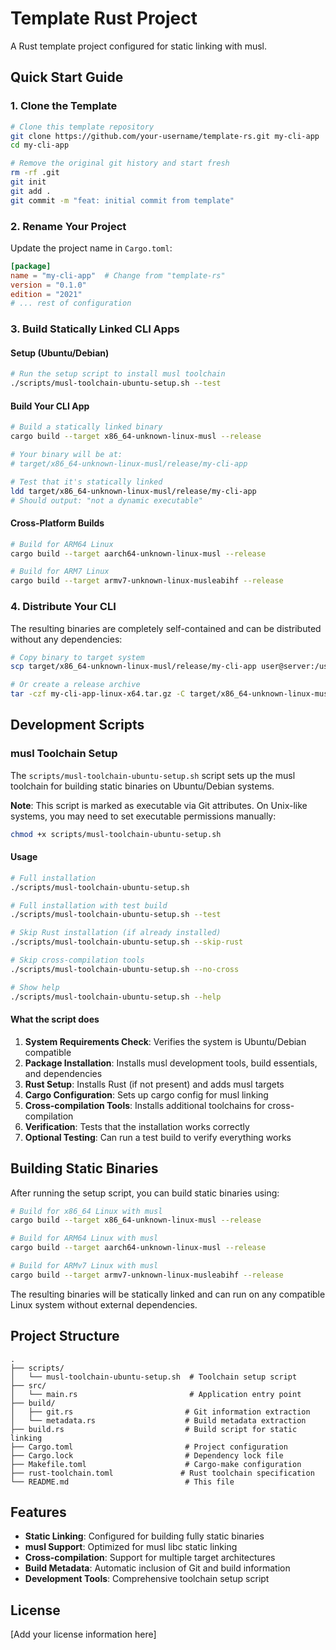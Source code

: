 # Template Rust Project

A Rust template project configured for static linking with musl.

## Quick Start Guide

### 1. Clone the Template

```bash
# Clone this template repository
git clone https://github.com/your-username/template-rs.git my-cli-app
cd my-cli-app

# Remove the original git history and start fresh
rm -rf .git
git init
git add .
git commit -m "feat: initial commit from template"
```

### 2. Rename Your Project

Update the project name in `Cargo.toml`:

```toml
[package]
name = "my-cli-app"  # Change from "template-rs"
version = "0.1.0"
edition = "2021"
# ... rest of configuration
```

### 3. Build Statically Linked CLI Apps

#### Setup (Ubuntu/Debian)

```bash
# Run the setup script to install musl toolchain
./scripts/musl-toolchain-ubuntu-setup.sh --test
```

#### Build Your CLI App

```bash
# Build a statically linked binary
cargo build --target x86_64-unknown-linux-musl --release

# Your binary will be at:
# target/x86_64-unknown-linux-musl/release/my-cli-app

# Test that it's statically linked
ldd target/x86_64-unknown-linux-musl/release/my-cli-app
# Should output: "not a dynamic executable"
```

#### Cross-Platform Builds

```bash
# Build for ARM64 Linux
cargo build --target aarch64-unknown-linux-musl --release

# Build for ARM7 Linux
cargo build --target armv7-unknown-linux-musleabihf --release
```

### 4. Distribute Your CLI

The resulting binaries are completely self-contained and can be distributed
without any dependencies:

```bash
# Copy binary to target system
scp target/x86_64-unknown-linux-musl/release/my-cli-app user@server:/usr/local/bin/

# Or create a release archive
tar -czf my-cli-app-linux-x64.tar.gz -C target/x86_64-unknown-linux-musl/release my-cli-app
```

## Development Scripts

### musl Toolchain Setup

The `scripts/musl-toolchain-ubuntu-setup.sh` script sets up the musl toolchain
for building static binaries on Ubuntu/Debian systems.

**Note**: This script is marked as executable via Git attributes. On Unix-like
systems, you may need to set executable permissions manually:

```bash
chmod +x scripts/musl-toolchain-ubuntu-setup.sh
```

#### Usage

```bash
# Full installation
./scripts/musl-toolchain-ubuntu-setup.sh

# Full installation with test build
./scripts/musl-toolchain-ubuntu-setup.sh --test

# Skip Rust installation (if already installed)
./scripts/musl-toolchain-ubuntu-setup.sh --skip-rust

# Skip cross-compilation tools
./scripts/musl-toolchain-ubuntu-setup.sh --no-cross

# Show help
./scripts/musl-toolchain-ubuntu-setup.sh --help
```

#### What the script does

1. **System Requirements Check**: Verifies the system is Ubuntu/Debian
   compatible
2. **Package Installation**: Installs musl development tools, build essentials,
   and dependencies
3. **Rust Setup**: Installs Rust (if not present) and adds musl targets
4. **Cargo Configuration**: Sets up cargo config for musl linking
5. **Cross-compilation Tools**: Installs additional toolchains for
   cross-compilation
6. **Verification**: Tests that the installation works correctly
7. **Optional Testing**: Can run a test build to verify everything works

## Building Static Binaries

After running the setup script, you can build static binaries using:

```bash
# Build for x86_64 Linux with musl
cargo build --target x86_64-unknown-linux-musl --release

# Build for ARM64 Linux with musl
cargo build --target aarch64-unknown-linux-musl --release

# Build for ARMv7 Linux with musl
cargo build --target armv7-unknown-linux-musleabihf --release
```

The resulting binaries will be statically linked and can run on any compatible
Linux system without external dependencies.

## Project Structure

```
.
├── scripts/
│   └── musl-toolchain-ubuntu-setup.sh  # Toolchain setup script
├── src/
│   └── main.rs                         # Application entry point
├── build/
│   ├── git.rs                         # Git information extraction
│   └── metadata.rs                    # Build metadata extraction
├── build.rs                           # Build script for static linking
├── Cargo.toml                         # Project configuration
├── Cargo.lock                         # Dependency lock file
├── Makefile.toml                      # Cargo-make configuration
├── rust-toolchain.toml               # Rust toolchain specification
└── README.md                          # This file
```

## Features

- **Static Linking**: Configured for building fully static binaries
- **musl Support**: Optimized for musl libc static linking
- **Cross-compilation**: Support for multiple target architectures
- **Build Metadata**: Automatic inclusion of Git and build information
- **Development Tools**: Comprehensive toolchain setup script

## License

[Add your license information here]
